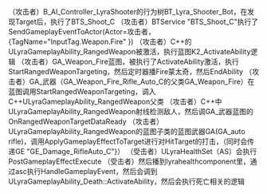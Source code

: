 （攻击者）B_AI_Controller_LyraShooter的行为树BT_Lyra_Shooter_Bot，在发现Target后，执行了BTS_Shoot_C
（攻击者）BTService "BTS_Shoot_C"执行了SendGameplayEventToActor(Actor=攻击者，{TagName="InputTag.Weapon.Fire" })
（攻击者）C++的ULyraGameplayAbility_RangedWeapon被激活，执行蓝图K2_ActivateAbility逻辑
（攻击者）GA_Weapon_Fire蓝图，被执行了ActivateAbility激活，执行StartRangedWeaponTargeting，然后定时器播Fire蒙太奇，然后EndAbility
（攻击者）GA_武器（GA_Weapon_Fire_Rifle_Auto_C的父类GA_Weapon_Fire）在蓝图调用StartRangedWeaponTargeting，调入C++ULyraGameplayAbility_RangedWeapon父类
（攻击者）C++中ULyraGameplayAbility_RangedWeapon射线检测敌人，然后调GA_武器蓝图的OnRangedWeaponTargetDataReady
（攻击者）ULyraGameplayAbility_RangedWeapon的蓝图子类的蓝图武器GA(GA_auto rifle)，调用ApplyGameplayEffectToTarget进行对HitTarget的打击，（同时会传递GE "GE_Damage_RifleAuto_C"}）
（受击者）ULyraHealthSet（AS）会执行PostGameplayEffectExecute
（受击者）然后播到lyrahealthcomponent里，通过asc执行HandleGameplayEvent，然后会调到ULyraGameplayAbility_Death::ActivateAbility，然后会执行死亡相关的逻辑